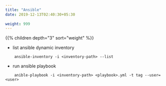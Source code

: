 ```yaml
---
title: "Ansible"
date: 2019-12-13T02:40:30+05:30
 
weight: 999
---
```


{{% children depth="3" sort="weight" %}}

* list ansible dynamic inventory
```
    ansible-inventory -i <inventory-path> --list
```

* run ansible playbook
```
    anible-playbook -i <inventory-path> <playbook>.yml -t tag --user=<user>
```